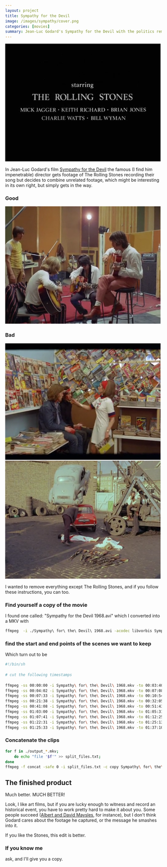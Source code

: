 ```yaml
---
layout: project
title: Sympathy for the Devil
image: /images/sympathy/cover.png
categories: [movies]
summary: Jean-Luc Godard's Sympathy for the Devil with the politics removed
---
```


![](/images/sympathy/titles.png)

In Jean-Luc Godard's film [Sympathy for the Devil](https://en.wikipedia.org/wiki/Sympathy_for_the_Devil_(film))
the famous (I find him impenetrable) director gets footage of The Rolling Stones recording their song but decides to
combine unrelated footage, which might be interesting in its own right, but simply gets in the way.

### Good
![good](/images/sympathy/rehearsal.png)
### Bad
![bad](/images/sympathy/politics.png)
![confusing](/images/sympathy/politics2.png)

I wanted to remove everything except The Rolling Stones, and if you follow these instructions, you can too.

### Find yourself a copy of the movie

I found one called: "Sympathy for the Devil 1968.avi" which I converted into a MKV with

```sh
ffmpeg  -i ./Sympathy\ for\ the\ Devil\ 1968.avi -acodec libvorbis Sympathy\ for\ the\ Devil\ 1968.mkv
```

### find the start and end points of the scenes we want to keep

Which turn out to be

```sh
#!/bin/sh

# cut the following timestamps

ffmpeg -ss 00:00:00 -i Sympathy\ for\ the\ Devil\ 1968.mkv -to 00:03:40 -c copy output_1.mkv
ffmpeg -ss 00:04:02 -i Sympathy\ for\ the\ Devil\ 1968.mkv -to 00:07:08 -c copy output_2.mkv
ffmpeg -ss 00:07:33 -i Sympathy\ for\ the\ Devil\ 1968.mkv -to 00:10:54 -c copy output_3.mkv
ffmpeg -ss 00:21:38 -i Sympathy\ for\ the\ Devil\ 1968.mkv -to 00:32:05 -c copy output_4.mkv
ffmpeg -ss 00:41:08 -i Sympathy\ for\ the\ Devil\ 1968.mkv -to 00:51:43 -c copy output_5.mkv
ffmpeg -ss 01:03:00 -i Sympathy\ for\ the\ Devil\ 1968.mkv -to 01:05:31 -c copy output_6.mkv
ffmpeg -ss 01:07:41 -i Sympathy\ for\ the\ Devil\ 1968.mkv -to 01:12:25 -c copy output_7.mkv
ffmpeg -ss 01:22:31 -i Sympathy\ for\ the\ Devil\ 1968.mkv -to 01:25:13 -c copy output_8.mkv
ffmpeg -ss 01:25:33 -i Sympathy\ for\ the\ Devil\ 1968.mkv -to 01:37:10 -c copy output_9.mkv

```

### Concatenate the clips

```sh
for f in ./output_*.mkv;
    do echo "file '$f'" >> split_files.txt;
done
ffmpeg -f concat -safe 0 -i split_files.txt -c copy Sympathy\ for\ the\ Devil\ 1968\ output.mkv
```

## The finished product

Much better. MUCH BETTER!

Look, I like art films, but if you are lucky enough to witness and record an historical event,
you have to work pretty hard to make it about you. Some people succeed
([Albert and David Maysles](https://en.wikipedia.org/wiki/Albert_and_David_Maysles), for instance),
but I don't think Godard cares about the footage he captured, or the message he smashes into it.

If you like the Stones, this edit is better.

### If you know me
ask, and I'll give you a copy.

